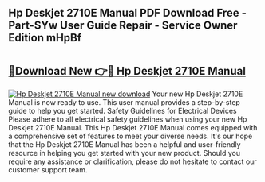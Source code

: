 ## Hp Deskjet 2710E Manual PDF Download Free - Part-SYw User Guide Repair - Service Owner Edition mHpBf

# <h2><a href="http://cf19200.oget.top/?id=Hp+Deskjet+2710E+Manual">🔗Download New 👉🔴 Hp Deskjet 2710E Manual</a></h2>

[![Hp Deskjet 2710E Manual new download](https://i.imgur.com/5g1atiW.png)](http://cf19200.oget.top/?id=Hp+Deskjet+2710E+Manual)
Your new Hp Deskjet 2710E Manual is now ready to use. This user manual provides a step-by-step guide to help you get started. Safety Guidelines for Electrical Devices Please adhere to all electrical safety guidelines when using your new Hp Deskjet 2710E Manual. This Hp Deskjet 2710E Manual comes equipped with a comprehensive set of features to meet your diverse needs. It's our hope that the Hp Deskjet 2710E Manual has been a helpful and user-friendly resource in helping you get started with your new product. Should you require any assistance or clarification, please do not hesitate to contact our customer support team.
